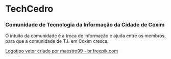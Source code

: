 # TechCedro
### Comunidade de Tecnologia da Informação da Cidade de Coxim

O intuito da comunidade é a troca de informação e ajuda entre os membros, para que a comunidade de T.I. em Coxim cresca.

<a href='https://br.freepik.com/vetores/logotipo'>Logotipo vetor criado por maestro99 - br.freepik.com</a>
</SVG>

